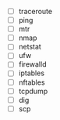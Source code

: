 - [ ] traceroute
- [ ] ping
- [ ] mtr
- [ ] nmap
- [ ] netstat
- [ ] ufw
- [ ] firewalld
- [ ] iptables
- [ ] nftables
- [ ] tcpdump
- [ ] dig
- [ ] scp